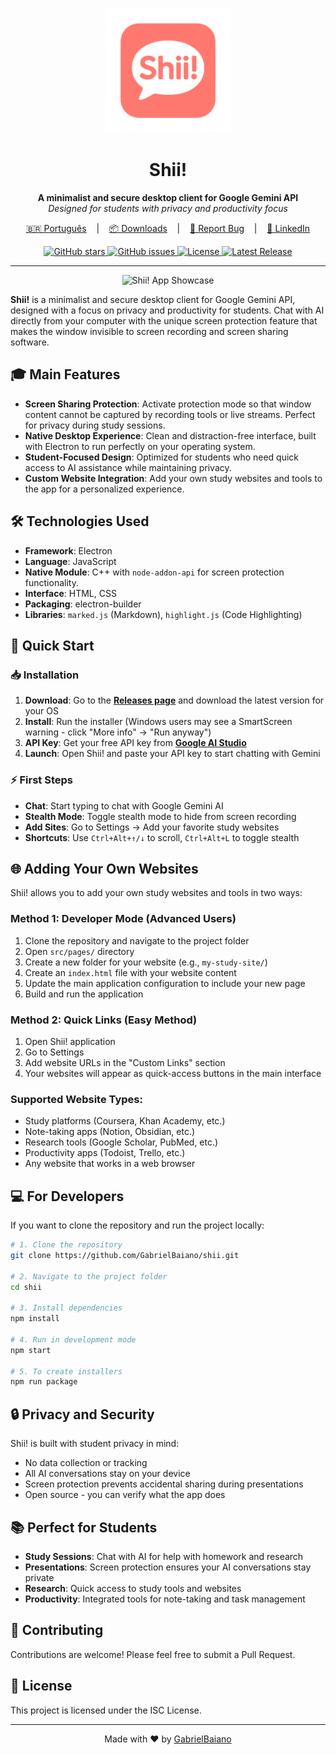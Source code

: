 <p align="center">
  <img src="/build/icon-256.png" alt="Shii! App Logo" width="200"/>
</p>

<h1 align="center">Shii!</h1>

<p align="center">
  <strong>A minimalist and secure desktop client for Google Gemini API</strong><br>
  <em>Designed for students with privacy and productivity focus</em>
</p>

<p align="center">
  <a href="/README.pt.md" target="_blank">🇧🇷 Português</a>
  &nbsp;&nbsp;&nbsp;|&nbsp;&nbsp;&nbsp;
  <a href="https://github.com/GabrielBaiano/shii/releases" target="_blank">📦 Downloads</a>
  &nbsp;&nbsp;&nbsp;|&nbsp;&nbsp;&nbsp;
  <a href="https://github.com/GabrielBaiano/shii/issues/new?title=Suggestion%20or%20Bug%20in%20Shii!&body=**Describe%20your%20idea%20or%20problem%20here:**%0A%0A%0A**Steps%20to%20reproduce%20(if%20it's%20a%20bug):**%0A1.%20...%0A2.%20...%0A%0A**Any%20other%20relevant%20information?**%0A" target="_blank">🐛 Report Bug</a>
  &nbsp;&nbsp;&nbsp;|&nbsp;&nbsp;&nbsp;
  <a href="https://www.linkedin.com/in/gabriel-nascimento-gama-5b0b30185/" target="_blank">💼 LinkedIn</a>
</p>

<p align="center">
  <a href="https://github.com/GabrielBaiano/shii/stargazers">
    <img src="https://img.shields.io/github/stars/GabrielBaiano/shii?style=social" alt="GitHub stars">
  </a>
  <a href="https://github.com/GabrielBaiano/shii/issues">
    <img src="https://img.shields.io/github/issues/GabrielBaiano/shii" alt="GitHub issues">
  </a>
  <a href="https://github.com/GabrielBaiano/shii/blob/main/LICENSE">
    <img src="https://img.shields.io/github/license/GabrielBaiano/shii" alt="License">
  </a>
  <a href="https://github.com/GabrielBaiano/shii/releases">
    <img src="https://img.shields.io/github/v/release/GabrielBaiano/shii" alt="Latest Release">
  </a>
</p>

---

<p align="center">
  <img src="https://i.imgur.com/your-showcase-image.gif" alt="Shii! App Showcase"/>
</p>

**Shii!** is a minimalist and secure desktop client for Google Gemini API, designed with a focus on privacy and productivity for students. Chat with AI directly from your computer with the unique screen protection feature that makes the window invisible to screen recording and screen sharing software.

## 🎓 Main Features

* **Screen Sharing Protection**: Activate protection mode so that window content cannot be captured by recording tools or live streams. Perfect for privacy during study sessions.
* **Native Desktop Experience**: Clean and distraction-free interface, built with Electron to run perfectly on your operating system.
* **Student-Focused Design**: Optimized for students who need quick access to AI assistance while maintaining privacy.
* **Custom Website Integration**: Add your own study websites and tools to the app for a personalized experience.

## 🛠️ Technologies Used

* **Framework**: Electron
* **Language**: JavaScript
* **Native Module**: C++ with `node-addon-api` for screen protection functionality.
* **Interface**: HTML, CSS
* **Packaging**: electron-builder
* **Libraries**: `marked.js` (Markdown), `highlight.js` (Code Highlighting)

## 🚀 Quick Start

### 📥 Installation

1. **Download**: Go to the **[Releases page](https://github.com/GabrielBaiano/shii/releases)** and download the latest version for your OS
2. **Install**: Run the installer (Windows users may see a SmartScreen warning - click "More info" → "Run anyway")
3. **API Key**: Get your free API key from **[Google AI Studio](https://aistudio.google.com/)**
4. **Launch**: Open Shii! and paste your API key to start chatting with Gemini

### ⚡ First Steps

- **Chat**: Start typing to chat with Google Gemini AI
- **Stealth Mode**: Toggle stealth mode to hide from screen recording
- **Add Sites**: Go to Settings → Add your favorite study websites
- **Shortcuts**: Use `Ctrl+Alt+↑/↓` to scroll, `Ctrl+Alt+L` to toggle stealth

## 🌐 Adding Your Own Websites

Shii! allows you to add your own study websites and tools in two ways:

### Method 1: Developer Mode (Advanced Users)

1. Clone the repository and navigate to the project folder
2. Open `src/pages/` directory
3. Create a new folder for your website (e.g., `my-study-site/`)
4. Create an `index.html` file with your website content
5. Update the main application configuration to include your new page
6. Build and run the application

### Method 2: Quick Links (Easy Method)

1. Open Shii! application
2. Go to Settings
3. Add website URLs in the "Custom Links" section
4. Your websites will appear as quick-access buttons in the main interface

### Supported Website Types:
- Study platforms (Coursera, Khan Academy, etc.)
- Note-taking apps (Notion, Obsidian, etc.)
- Research tools (Google Scholar, PubMed, etc.)
- Productivity apps (Todoist, Trello, etc.)
- Any website that works in a web browser

## 💻 For Developers

If you want to clone the repository and run the project locally:

```bash
# 1. Clone the repository
git clone https://github.com/GabrielBaiano/shii.git

# 2. Navigate to the project folder
cd shii

# 3. Install dependencies
npm install

# 4. Run in development mode
npm start

# 5. To create installers
npm run package
```

## 🔒 Privacy and Security

Shii! is built with student privacy in mind:
- No data collection or tracking
- All AI conversations stay on your device
- Screen protection prevents accidental sharing during presentations
- Open source - you can verify what the app does

## 📚 Perfect for Students

- **Study Sessions**: Chat with AI for help with homework and research
- **Presentations**: Screen protection ensures your AI conversations stay private
- **Research**: Quick access to study tools and websites
- **Productivity**: Integrated tools for note-taking and task management

## 🤝 Contributing

Contributions are welcome! Please feel free to submit a Pull Request.

## 📄 License

This project is licensed under the ISC License.

---

<p align="center">
  Made with ❤️ by <a href="https://github.com/GabrielBaiano" target="_blank">GabrielBaiano</a>
</p>
